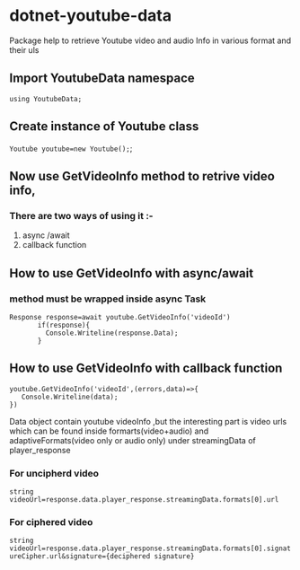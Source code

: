 # dotnet-youtube-data
Package help to retrieve Youtube video and audio Info in various format and their  uls
## Import YoutubeData namespace
```using YoutubeData;```
## Create instance of Youtube class
```Youtube youtube=new Youtube();```;
## Now use GetVideoInfo method to retrive video info,
### There are two ways of using it :-
1. async /await 
2. callback function

## How to use GetVideoInfo with async/await
### method must be wrapped inside async Task 
``` 
Response response=await youtube.GetVideoInfo('videoId') 
       if(response){
         Console.Writeline(response.Data);
       }
```
## How to use GetVideoInfo with callback function

``` 
youtube.GetVideoInfo('videoId',(errors,data)=>{
   Console.Writeline(data);
}) 
```
Data object contain youtube videoInfo ,but the interesting part is video urls which can be found inside formarts(video+audio) and adaptiveFormats(video only or audio only) under streamingData of player_response
### For uncipherd video

```string videoUrl=response.data.player_response.streamingData.formats[0].url ```

### For ciphered video 
```string videoUrl=response.data.player_response.streamingData.formats[0].signatureCipher.url&signature={deciphered signature} ```

